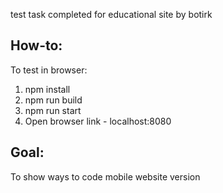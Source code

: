 test task completed for educational site by botirk
## How-to:
To test in browser:
1. npm install
2. npm run build
3. npm run start
4. Open browser link - localhost:8080
## Goal:
To show ways to code mobile website version